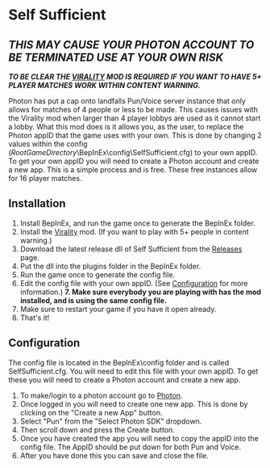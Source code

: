 # Self Sufficient
## ***THIS MAY CAUSE YOUR PHOTON ACCOUNT TO BE TERMINATED USE AT YOUR OWN RISK***

***TO BE CLEAR THE [VIRALITY](https://thunderstore.io/c/content-warning/p/MaxWasUnavailable/Virality/) MOD IS REQUIRED IF YOU WANT TO HAVE 5+ PLAYER MATCHES WORK WITHIN CONTENT WARNING.***

Photon has put a cap onto landfalls Pun/Voice server instance that only allows for matches of 4 people or less to be made.
This causes issues with the Virality mod when larger than 4 player lobbys are used as it cannot start a lobby.
What this mod does is it allows you, as the user, to replace the Photon appID that the game uses with your own.
This is done by changing 2 values within the config (*RootGameDirectory*\BepInEx\config\SelfSufficient.cfg) to your own appID.
To get your own appID you will need to create a Photon account and create a new app. This is a simple process and is free.
These free instances allow for 16 player matches.

## Installation
1. Install BepInEx, and run the game once to generate the BepInEx folder.
2. Install the [Virality](https://thunderstore.io/c/content-warning/p/MaxWasUnavailable/Virality/) mod. (If you want to play with 5+ people in content warning.)
3. Download the latest release dll of Self Sufficient from the [Releases](https://github.com/C0mputery/SelfSufficient/releases) page.
4. Put the dll into the plugins folder in the BepInEx folder.
5. Run the game once to generate the config file.
6. Edit the config file with your own appID. (See [Configuration](#Configuration) for more information.)
**7. Make sure everybody you are playing with has the mod installed, and is using the same config file.**
8. Make sure to restart your game if you have it open already.
9. That's it!

## Configuration
The config file is located in the BepInEx\config folder and is called SelfSufficient.cfg.
You will need to edit this file with your own appID. To get these you will need to create a Photon account and create a new app.

1. To make/login to a photon account go to [Photon](https://id.photonengine.com/account/).
2. Once logged in you will need to create one new app. This is done by clicking on the "Create a new App" button.
4. Select "Pun" from the "Select Photon SDK" dropdown.
5. Then scroll down and press the Create button.
9. Once you have created the app you will need to copy the appID into the config file. The AppID should be put down for both Pun and Voice.
10. After you have done this you can save and close the file.
